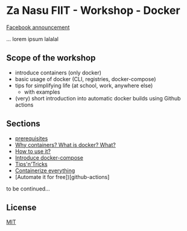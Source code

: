 # Za Nasu FIIT - Workshop - Docker
[Facebook announcement](https://www.facebook.com/zanasufiit/posts/130464185110910)

... lorem ipsum lalalal

## Scope of the workshop

- introduce containers (only docker)
- basic usage of docker (CLI, registries, docker-compose)
- tips for simplifying life (at school, work, anywhere else)
    - with examples
- (very) short introduction into automatic docker builds using Github actions

## Sections

- [prerequisites](prerequisites)
- [Why containers? What is docker? What?](docker-intro.md)
- [How to use it?](docker-practical-intro.md)
- [Introduce docker-compose](docker-compose)
- [Tips'n'Tricks](tips-n-tricks.md)
- [Containerize everything](examples)
- [Automate it for free])[github-actions]

to be continued...

## License
[MIT](LICENSE)